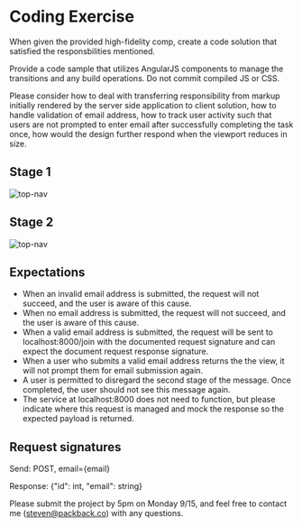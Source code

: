 Coding Exercise
=============

When given the provided high-fidelity comp, create a code solution that satisfied the responsbilities mentioned.

Provide a code sample that utilizes AngularJS components to manage the transitions and any build operations. Do not commit compiled JS or CSS.

Please consider how to deal with transferring responsibility from markup initially rendered by the server side application to client solution, how to handle validation of email address, how to track user activity such that users are not prompted to enter email after successfully completing the task once, how would the design further respond when the viewport reduces in size.

Stage 1
-----------

![top-nav](http://packback-devops.s3.amazonaws.com/opt-in-stage1.png)

Stage 2
-----------

![top-nav](http://packback-devops.s3.amazonaws.com/opt-in-stage2.png)

Expectations
-----------

- When an invalid email address is submitted, the request will not succeed, and the user is aware of this cause.
- When no email address is submitted, the request will not succeed, and the user is aware of this cause.
- When a valid email address is submitted, the request will be sent to localhost:8000/join with the documented request signature and can expect the document request response signature.
- When a user who submits a valid email address returns the the view, it will not prompt them for email submission again.
- A user is permitted to disregard the second stage of the message. Once completed, the user should not see this message again.
- The service at localhost:8000 does not need to function, but please indicate where this request is managed and mock the response so the expected payload is returned.

Request signatures
-----------

Send: POST, email={email}

Response: {"id": int, "email": string}

Please submit the project by 5pm on Monday 9/15, and feel free to contact me (steven@packback.co) with any questions.
